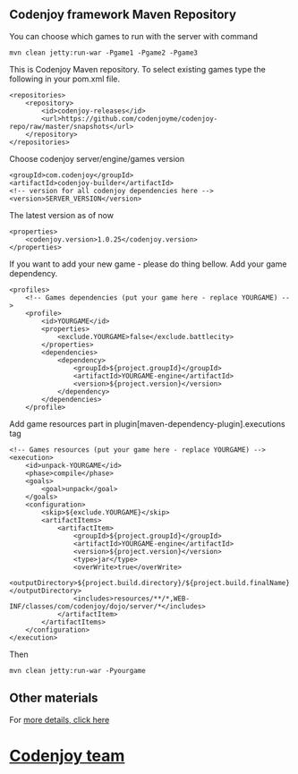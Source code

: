 Codenjoy framework Maven Repository
-----------

You can choose which games to run with the server with command
```
mvn clean jetty:run-war -Pgame1 -Pgame2 -Pgame3
```
This is Codenjoy Maven repository. To select existing games type the following in your pom.xml file.
```
<repositories>
	<repository>
		<id>codenjoy-releases</id>
		<url>https://github.com/codenjoyme/codenjoy-repo/raw/master/snapshots</url>
	</repository>
</repositories>
```
Choose codenjoy server/engine/games version
```
<groupId>com.codenjoy</groupId>
<artifactId>codenjoy-builder</artifactId>
<!-- version for all codenjoy dependencies here -->
<version>SERVER_VERSION</version>
```
The latest version as of now
```
<properties>
	<codenjoy.version>1.0.25</codenjoy.version>
</properties>
```
If you want to add your new game - please do thing bellow.
Add your game dependency.
```
<profiles>
	<!-- Games dependencies (put your game here - replace YOURGAME) -->
	<profile>
		<id>YOURGAME</id>
		<properties>
			<exclude.YOURGAME>false</exclude.battlecity>
		</properties>
		<dependencies>
			<dependency>
				<groupId>${project.groupId}</groupId>
				<artifactId>YOURGAME-engine</artifactId>
				<version>${project.version}</version>
			</dependency>
		</dependencies>
	</profile>
```
Add game resources part in plugin[maven-dependency-plugin].executions tag
```
<!-- Games resources (put your game here - replace YOURGAME) -->
<execution>
	<id>unpack-YOURGAME</id>
	<phase>compile</phase>
	<goals>
		<goal>unpack</goal>
	</goals>
	<configuration>
		<skip>${exclude.YOURGAME}</skip>
		<artifactItems>
			<artifactItem>
				<groupId>${project.groupId}</groupId>
				<artifactId>YOURGAME-engine</artifactId>
				<version>${project.version}</version>
				<type>jar</type>
				<overWrite>true</overWrite>
				<outputDirectory>${project.build.directory}/${project.build.finalName}</outputDirectory>
				<includes>resources/**/*,WEB-INF/classes/com/codenjoy/dojo/server/*</includes>
			</artifactItem>
		</artifactItems>
	</configuration>
</execution>
```
Then
```
mvn clean jetty:run-war -Pyourgame
```

Other materials
--------------
For [more details, click here](https://github.com/codenjoyme/codenjoy)

[Codenjoy team](http://codenjoy.com/portal/?page_id=51)
===========